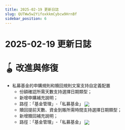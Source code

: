 ```yaml
---
title: 2025-02-19 更新日誌
slug: QUTWw5w2YifoxkkmCybcw9HrnBf
sidebar_position: 6
---
```



# 2025-02-19 更新日誌

# 🪀 改進與修復

- 私募基金的申購規則和贖回規則文案支持自定義配置​
    - 份額確認所需天數支持選擇日期類型；
    - 新增申購補充說明；
    - 路徑：「基金管理」-「私募基金」
        <img src="/assets/TG0kbEpMcoEnYxxI9fHcL0y1nTf.png" src-width="3650" src-height="2166" align="center"/>
    - 贖回提前天數、資金到賬所需時間支持選擇日期類型；​
    - 新增贖回補充說明；
    - 路徑：「基金管理」-「私募基金」
        <img src="/assets/KX4Hb5u9boGByvxqztHcNYVJnKb.png" src-width="3660" src-height="2158" align="center"/>

